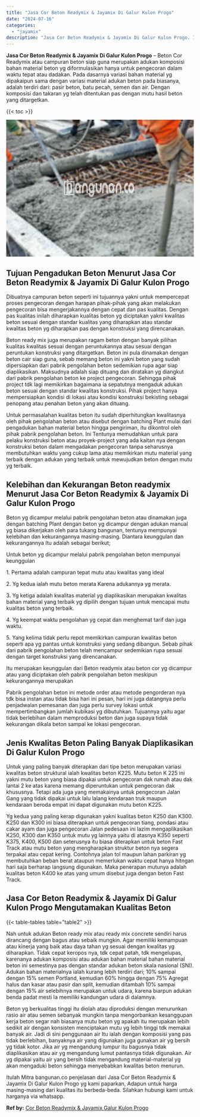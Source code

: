 ```yaml
---
title: "Jasa Cor Beton Readymix & Jayamix Di Galur Kulon Progo"
date: "2024-07-16"
categories: 
  - "jayamix"
description: "Jasa Cor Beton Readymix & Jayamix Di Galur Kulon Progo. Itulah Mitra bangunan.co penjelasan dari Jasa Cor Beton Readymix & Jayamix Di Galur Kulon Progo yg ka..."
---
```


**Jasa Cor Beton Readymix & Jayamix Di Galur Kulon Progo** – Beton Cor Readymix atau campuran beton siap guna merupakan adukan komposisi bahan material beton yg diformulasikan hanya untuk pengecoran dalam waktu tepat atau dadakan. Pada dasarnya variasi bahan material yg dipakaipun sama dengan variasi material adukan beton pada biasanya, adalah terdiri dari: pasir beton, batu pecah, semen dan air. Dengan komposisi dan takaran yg telah ditentukan pas dengan mutu hasil beton yang ditargetkan.

{{< toc >}}

![Jasa Cor Beton Readymix & Jayamix Di Galur Kulon Progo](/images/jasa-cor-readymix-41.png)

## Tujuan Pengadukan Beton Menurut Jasa Cor Beton Readymix & Jayamix Di Galur Kulon Progo

Dibuatnya campuran beton seperti ini tujuannya yakni untuk mempercepat proses pengecoran dengan harapan pihak-pihak yang akan melakukan pengecoran bisa mengerjakannya dengan cepat dan pas kualitas. Dengan pas kualitas inilah diharapkan kualitas beton yg diciptakan yakni kwalitas beton sesuai dengan standar kualitas yang diharapkan atau standar kwalitas beton yg diharapkan pas dengan konstruksi yang direncanakan.

Beton ready mix juga merupakan ragam beton dengan banyak pilihan kualitas kwalitas sesuai dengan peruntukannya atau sesuai dengan peruntukan konstruksi yang ditargetkan. Beton ini pula dinamakan dengan beton cair siap guna, sebab memang beton ini yakni beton yang sudah dipersiapkan dari pabrik pengolahan beton sedemikian rupa agar siap diaplikasikan. Maksudnya adalah siap dituang dan diratakan yg diangkut dari pabrik pengolahan beton ke project pengecoran. Sehingga pihak project tdk lagi memikirkan bagaimana ia sepatutnya mengaduk adukan beton sesuai dengan standar kwalitas konstruksi. Pihak project hanya mempersiapkan kondisi di lokasi atau kondisi konstruksi bekisting sebagai penopang atau penahan beton yang akan dituang.

Untuk permasalahan kualitas beton itu sudah diperhitungkan kwalitasnya oleh pihak pengolahan beton atau disebut dengan batching Plant mulai dari pengadukan bahan material beton hingga pengiriman, itu dikontrol oleh pihak pabrik pengolahan beton. Ini Tentunya memudahkan untuk para pelaku konstruksi beton atau proyek-project yang ada kaitan nya dengan konstruksi beton dalam mengadakan pengecoran tanpa seharusnya membutuhkan waktu yang cukup lama atau memikirkan mutu material yang terbaik dengan adukan yang terbaik untuk mewujudkan beton dengan mutu yg terbaik.

## Kelebihan dan Kekurangan Beton readymix Menurut Jasa Cor Beton Readymix & Jayamix Di Galur Kulon Progo

Beton yg dicampur melalui pabrik pengolahan beton atau dinamakan juga dengan batching Plant dengan beton yg dicampur dengan adukan manual yg biasa dikerjakan oleh para tukang bangunan, tentunya mempunyai kelebihan dan kekurangannya masing-masing. Diantara keunggulan dan kekurangannya Itu adalah sebagai berikut;

Untuk beton yg dicampur melalui pabrik pengolahan beton mempunyai keunggulan

1\. Pertama adalah campuran tepat mutu atau kwalitas yang ideal

2\. Yg kedua ialah mutu beton merata Karena adukannya yg merata.

3\. Yg ketiga adalah kwalitas material yg diaplikasikan merupakan kwalitas bahan material yang terbaik yg dipilih dengan tujuan untuk mencapai mutu kualitas beton yang terbaik.

4\. Yg keempat waktu pengolahan yg cepat dan menghemat tarif dan juga waktu.

5\. Yang kelima tidak perlu repot memikirkan campuran kwalitas beton seperti apa yg pantas untuk konstruksi yang sedang dibangun. Sebab pihak dari pabrik pengolahan beton telah mencampur sedemikian rupa sesuai dengan target konstruksi yang direncanakan.

Itu merupakan keunggulan dari Beton readymix atau beton cor yg dicampur atau yang diciptakan oleh pabrik pengolahan beton meskipun kekurangannya merupakan

Pabrik pengolahan beton ini metode order atau metode pengorderan nya tdk bisa instan atau tidak bisa hari ini pesan, hari ini juga datangnya perlu penjadwalan pemesanan dan juga perlu survey lokasi untuk mempertimbangkan jumlah kubikasi yg dibutuhkan. Tujuannya yaitu agar tidak berlebihan dalam memproduksi beton dan juga supaya tidak kekurangan dikala beton sampai ke lokasi pengecoran.

## Jenis Kwalitas Beton Paling Banyak Diaplikasikan Di Galur Kulon Progo

Untuk yang paling banyak diterapkan dari tipe beton merupakan variasi kwalitas beton struktural ialah kwalitas beton K225. Mutu beton K 225 ini yakni mutu beton yang biasa dipakai untuk pengecoran dak rumah atau dak lantai 2 ke atas karena memang diperuntukan untuk pengecoran dak khususnya. Tetapi ada juga yang memakainya untuk pengecoran Jalan Gang yang tidak dipakai untuk lalu lalang kendaraan truk maupun kendaraan beroda empat ini dapat digunakan mutu beton K225.

Yg kedua yang paling kerap digunakan yakni kualitas beton K250 dan K300. K250 dan K300 ini biasa diterapkan untuk pengecoran tiang, pondasi atau cakar ayam dan juga pengecoran Jalan pedesaan ini lazim mengaplikasikan K250, K300 dan K350 untuk mutu yg lainnya yaitu di atasnya K350 seperti K375, K400, K500 dan seterusnya itu biasa diterapkan untuk beton Fast Track atau mutu beton yang mengharapkan struktur beton nya segera terpakai atau cepat kering. Contohnya jalan tol maupun lahan parkiran yg membutuhkan beban berat ataupun memerlukan waktu cepat hanya hitngan hari saja berharap langsung digunakan. Maka penerapan mutunya adalah kualitas beton K400 ke atas yang umum disebut juga dengan beton Fast Track.

## Jasa Cor Beton Readymix & Jayamix Di Galur Kulon Progo Mengutamakan Kualitas Beton

{{< table-tables table="table2" >}}

Nah untuk adukan Beton ready mix atau ready mix concrete sendiri harus dirancang dengan bagus atau sebaik mungkin. Agar memiliki kemampuan atau kinerja yang baik atau daya tahan yg sesuai dengan kwalitas yg diharapkan. Tidak cepat keropos nya, tdk cepat patah, tdk mengelupas, karenanya adukan komposisi atau adukan bahan material bahan material beton ini semestinya pas dengan standar adukan beton skala nasional (SNI). Adukan bahan materialnya ialah kurang lebih terdiri dari; 10% sampai dengan 15% semen Portland, kemudian 60% hingga dengan 75% Agregat halus dan kasar atau pasir dan split, kemudian ditambah 10% sampai dengan 15% air selebihnya merupakan untuk udara, karena biarpun adukan benda padat mesti Ia memiliki kandungan udara di dalamnya.

Beton yg berkualitas tinggi itu diolah atau diproduksi dengan menurunkan rasio air atau semen sebanyak mungkin tanpa mengorbankan kesanggupan kerja beton segar nah biasanya mutu beton yg apakah itu merupakan lebih sedikit air dengan konsisten menciptakan mutu yg lebih tinggi tdk memakai banyak air. Jadi di sini penggunaan air Itu ialah dengan komposisi yang pas tidak berlebihan, banyaknya air yang digunakan juga gunakan air yg bersih yg tidak kotor. Jika air yg mengandung lumpur itu bagusnya tidak diaplikasikan atau air yg mengandung lumut pantasnya tidak digunakan. Air yg dipakai yaitu air yang bersih tidak mengandung material-material yg akan mengaduki beton sehingga menyebabkan kwalitas beton menurun.

Itulah Mitra bangunan.co penjelasan dari Jasa Cor Beton Readymix & Jayamix Di Galur Kulon Progo yg kami paparkan, Adapun untuk harga masing-masing dari kualitas itu berbeda-beda. Silahkan hubungi kami untuk harganya via whatsapp.

**Ref by:** [Cor Beton Readymix & Jayamix Galur Kulon Progo](https://id.wikipedia.org/wiki/Cor)
